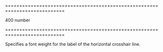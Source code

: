 <!--**
/*-------------------------------------------
    Auto-generated file. Do not modify.
-------------------------------------------

**-->
===========================================================================
<!--default-->400<!--/default-->
<!--type-->number<!--/type-->
===========================================================================

<!--shortDescription-->
Specifies a font weight for the label of the horizontal crosshair line.
<!--/shortDescription-->

<!--fullDescription-->

<!--/fullDescription-->